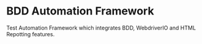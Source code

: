 # BDD Automation Framework

Test Automation Framework which integrates BDD, WebdriverIO and HTML Repotting features.